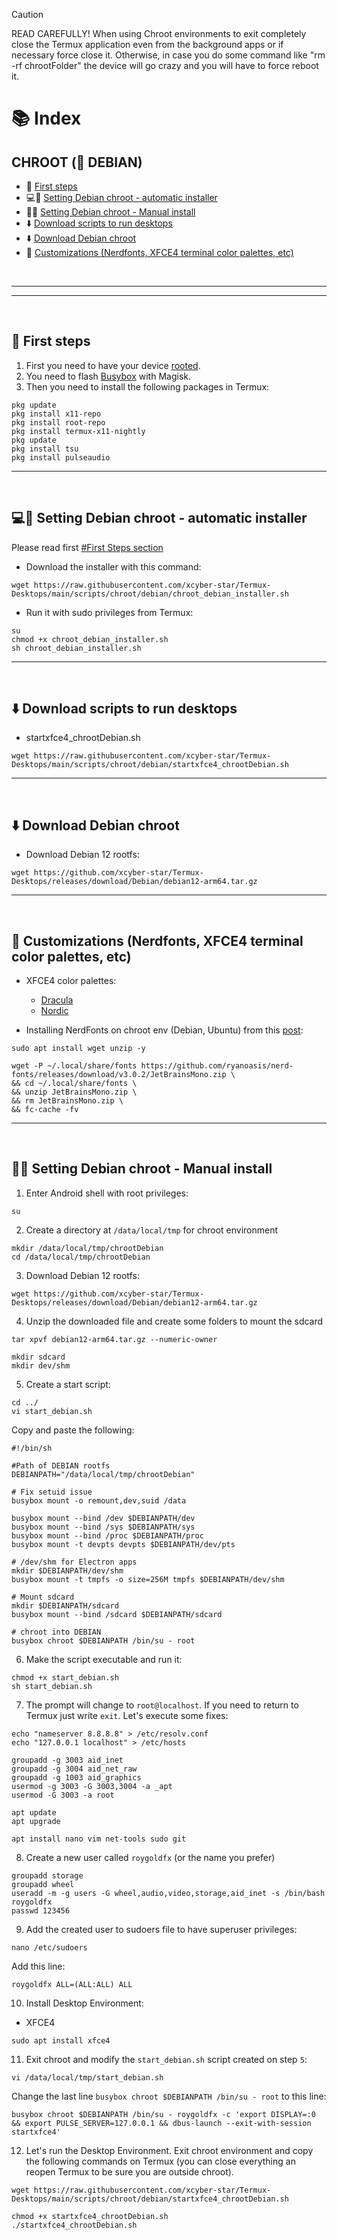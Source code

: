 > [!CAUTION]
> READ CAREFULLY! When using Chroot environments to exit completely close the Termux application even from the background apps or if necessary force close it. Otherwise, in case you do some command like "rm -rf chrootFolder" the device will go crazy and you will have to force reboot it.

# 📚 Index

## CHROOT (🍥 DEBIAN)
* 🏁 [First steps](#first-steps-chroot)
* 💻🍥 [Setting Debian chroot - automatic installer](#debian-chroot)
* 🤚🍥 [Setting Debian chroot - Manual install](#debian-chroot-manual)
* ⬇️ [Download scripts to run desktops](#easy-download-chroot)
* ⬇️ [Download Debian chroot](#distros-chroot)
* 🎨 [Customizations (Nerdfonts, XFCE4 terminal color palettes, etc)](#customizations-chroot)

<br>

---  
---  

<br>



## 🏁 First steps <a name=first-steps-chroot></a>


1. First you need to have your device <u>rooted</u>.
2. You need to flash [Busybox](https://github.com/Magisk-Modules-Alt-Repo/BuiltIn-BusyBox/releases) with Magisk.
3. Then you need to install the following packages in Termux: 

```
pkg update
pkg install x11-repo
pkg install root-repo
pkg install termux-x11-nightly
pkg update
pkg install tsu
pkg install pulseaudio
```


---  
<br>

## 💻🍥 Setting Debian chroot - automatic installer <a name=debian-chroot></a>

Please read first [#First Steps section](#first-steps-chroot)

* Download the installer with this command: 
```
wget https://raw.githubusercontent.com/xcyber-star/Termux-Desktops/main/scripts/chroot/debian/chroot_debian_installer.sh
```

* Run it with sudo privileges from Termux: 
```
su
chmod +x chroot_debian_installer.sh
sh chroot_debian_installer.sh
```

---  
<br>

## ⬇️ Download scripts to run desktops <a name=easy-download-chroot></a>

* startxfce4_chrootDebian.sh
```
wget https://raw.githubusercontent.com/xcyber-star/Termux-Desktops/main/scripts/chroot/debian/startxfce4_chrootDebian.sh
```

---  
<br>

## ⬇️ Download Debian chroot <a name=distros-chroot></a>


* Download Debian 12 rootfs:
```
wget https://github.com/xcyber-star/Termux-Desktops/releases/download/Debian/debian12-arm64.tar.gz
```
---  
<br>

## 🎨 Customizations (Nerdfonts, XFCE4 terminal color palettes, etc) <a name=customizations-chroot></a>
* XFCE4 color palettes:
  * [Dracula](https://draculatheme.com/xfce4-terminal)
  * [Nordic](https://github.com/nordtheme/xfce-terminal)     

* Installing NerdFonts on chroot env (Debian, Ubuntu) from this [post](https://medium.com/@almatins/install-nerdfont-or-any-fonts-using-the-command-line-in-debian-or-other-linux-f3067918a88c):
```
sudo apt install wget unzip -y
```
```
wget -P ~/.local/share/fonts https://github.com/ryanoasis/nerd-fonts/releases/download/v3.0.2/JetBrainsMono.zip \
&& cd ~/.local/share/fonts \
&& unzip JetBrainsMono.zip \
&& rm JetBrainsMono.zip \
&& fc-cache -fv
```

---  
<br>

## 🤚🍥 Setting Debian chroot - Manual install <a name=debian-chroot-manual></a>

1. Enter Android shell with root privileges: 
```
su
```

2. Create a directory at `/data/local/tmp` for chroot environment
```
mkdir /data/local/tmp/chrootDebian
cd /data/local/tmp/chrootDebian
```

3. Download Debian 12 rootfs: 
```
wget https://github.com/xcyber-star/Termux-Desktops/releases/download/Debian/debian12-arm64.tar.gz
```

4. Unzip the downloaded file and create some folders to mount the sdcard
```
tar xpvf debian12-arm64.tar.gz --numeric-owner

mkdir sdcard
mkdir dev/shm
```

5. Create a start script: 
```
cd ../
vi start_debian.sh
```
Copy and paste the following: 
```
#!/bin/sh

#Path of DEBIAN rootfs
DEBIANPATH="/data/local/tmp/chrootDebian"

# Fix setuid issue
busybox mount -o remount,dev,suid /data

busybox mount --bind /dev $DEBIANPATH/dev
busybox mount --bind /sys $DEBIANPATH/sys
busybox mount --bind /proc $DEBIANPATH/proc
busybox mount -t devpts devpts $DEBIANPATH/dev/pts

# /dev/shm for Electron apps
mkdir $DEBIANPATH/dev/shm
busybox mount -t tmpfs -o size=256M tmpfs $DEBIANPATH/dev/shm

# Mount sdcard
mkdir $DEBIANPATH/sdcard
busybox mount --bind /sdcard $DEBIANPATH/sdcard

# chroot into DEBIAN
busybox chroot $DEBIANPATH /bin/su - root
```

6. Make the script executable and run it: 
```
chmod +x start_debian.sh
sh start_debian.sh
```

7. The prompt will change to `root@localhost`. If you need to return to Termux just write `exit`. Let's execute some fixes: 
```
echo "nameserver 8.8.8.8" > /etc/resolv.conf
echo "127.0.0.1 localhost" > /etc/hosts

groupadd -g 3003 aid_inet
groupadd -g 3004 aid_net_raw
groupadd -g 1003 aid_graphics
usermod -g 3003 -G 3003,3004 -a _apt
usermod -G 3003 -a root

apt update
apt upgrade

apt install nano vim net-tools sudo git
```

8. Create a new user called `roygoldfx` (or the name you prefer)
```
groupadd storage
groupadd wheel
useradd -m -g users -G wheel,audio,video,storage,aid_inet -s /bin/bash roygoldfx
passwd 123456
```

9. Add the created user to sudoers file to have superuser privileges: 
```
nano /etc/sudoers
```
Add this line: 
```
roygoldfx ALL=(ALL:ALL) ALL
```

10. Install Desktop Environment: 
* XFCE4
```
sudo apt install xfce4
```

11. Exit chroot and modify  the `start_debian.sh` script created on step `5`: 
```
vi /data/local/tmp/start_debian.sh
```
Change the last line `busybox chroot $DEBIANPATH /bin/su - root` to this line: 
```
busybox chroot $DEBIANPATH /bin/su - roygoldfx -c 'export DISPLAY=:0 && export PULSE_SERVER=127.0.0.1 && dbus-launch --exit-with-session startxfce4'
```

12. Let's run the Desktop Environment. Exit chroot environment and copy the following commands on Termux (you can close everything an reopen Termux to be sure you are outside chroot). 
```
wget https://raw.githubusercontent.com/xcyber-star/Termux-Desktops/main/scripts/chroot/debian/startxfce4_chrootDebian.sh

chmod +x startxfce4_chrootDebian.sh
./startxfce4_chrootDebian.sh
```
